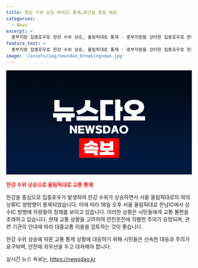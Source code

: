 ```yaml
---
title: 한강 수위 상승 여의IC 통제…퇴근길 혼잡 예상
categories:
  - News
excerpt: >
  중부지방 집중호우로 한강 수위 상승, 올림픽대로 통제 - 중부지방을 강타한 집중호우로 한강 수위가 상승하며 서울 올림픽대로 여의상류IC 양뱡향이 통제된 가운데 차량 정체 상황이 발생하고 있다.
feature_text: >
  중부지방 집중호우로 한강 수위 상승, 올림픽대로 통제 - 중부지방을 강타한 집중호우로 한강 수위가 상승하며 서울 올림픽대로 여의상류IC 양뱡향이 통제된 가운데 차량 정체 상황이 발생하고 있다.
image: '/assets/img/newsdao_breakingnews.jpg'
---
```


<p><img src="/assets/img/newsdao_breakingnews.jpg" alt="pcversion 속보" /></p>

<p><b><span style="color: #ee2323;">한강 수위 상승으로 올림픽대로 교통 통제</span></b></p>

<p>한강을 중심으로 집중호우가 발생하여 한강 수위가 상승하면서 서울 올림픽대로의 여의상류IC 양뱡향이 통제되었습니다. 이에 따라 18일 오후 서울 올림픽대로 한남IC에서 성수IC 방향에 차량들이 정체를 보이고 있습니다. 이러한 상황은 시민들에게 교통 불편을 초래하고 있습니다. 현재 교통 상황을 고려하여 안전운전에 각별한 주의가 요망되며, 관련 기관의 안내에 따라 대중교통 이용을 검토하는 것이 좋습니다. </p>

<p>한강 수위 상승에 따른 교통 통제 상황에 대응하기 위해 시민들은 신속한 대응과 주의가 요구되며, 안전에 최우선을 두고 대처해야 합니다.</p>
실시간 뉴스 속보는, <a href="https://newsdao.kr" rel="dofollow">https://newsdao.kr</a>


